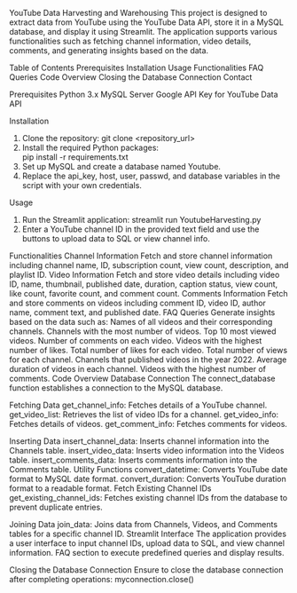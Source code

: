 YouTube Data Harvesting and Warehousing
This project is designed to extract data from YouTube using the YouTube Data API, store it in a MySQL database, and display it using Streamlit. The application supports various functionalities such as fetching channel information, video details, comments, and generating insights based on the data.

Table of Contents
Prerequisites
Installation
Usage
Functionalities
FAQ Queries
Code Overview
Closing the Database Connection
Contact

Prerequisites
Python 3.x
MySQL Server
Google API Key for YouTube Data API

Installation
1. Clone the repository:
    git clone <repository_url>
2. Install the required Python packages:  
    pip install -r requirements.txt
3. Set up MySQL and create a database named Youtube.
4. Replace the api_key, host, user, passwd, and database variables in the script with your own credentials.   

Usage
1. Run the Streamlit application:
    streamlit run YoutubeHarvesting.py
2. Enter a YouTube channel ID in the provided text field and use the buttons to upload data to SQL or view channel info.

Functionalities
Channel Information
Fetch and store channel information including channel name, ID, subscription count, view count, description, and playlist ID.
Video Information
Fetch and store video details including video ID, name, thumbnail, published date, duration, caption status, view count, like count, favorite count, and comment count.
Comments Information
Fetch and store comments on videos including comment ID, video ID, author name, comment text, and published date.
FAQ Queries
Generate insights based on the data such as:
Names of all videos and their corresponding channels.
Channels with the most number of videos.
Top 10 most viewed videos.
Number of comments on each video.
Videos with the highest number of likes.
Total number of likes for each video.
Total number of views for each channel.
Channels that published videos in the year 2022.
Average duration of videos in each channel.
Videos with the highest number of comments.
Code Overview
Database Connection
The connect_database function establishes a connection to the MySQL database.

Fetching Data
get_channel_info: Fetches details of a YouTube channel.
get_video_list: Retrieves the list of video IDs for a channel.
get_video_info: Fetches details of videos.
get_comment_info: Fetches comments for videos.

Inserting Data
insert_channel_data: Inserts channel information into the Channels table.
insert_video_data: Inserts video information into the Videos table.
insert_comments_data: Inserts comments information into the Comments table.
Utility Functions
convert_datetime: Converts YouTube date format to MySQL date format.
convert_duration: Converts YouTube duration format to a readable format.
Fetch Existing Channel IDs
get_existing_channel_ids: Fetches existing channel IDs from the database to prevent duplicate entries.

Joining Data
join_data: Joins data from Channels, Videos, and Comments tables for a specific channel ID.
Streamlit Interface
The application provides a user interface to input channel IDs, upload data to SQL, and view channel information.
FAQ section to execute predefined queries and display results.

Closing the Database Connection
Ensure to close the database connection after completing operations:
  myconnection.close()

